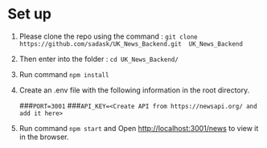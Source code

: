 # Set up

1. Please clone the repo using the command : `git clone https://github.com/sadask/UK_News_Backend.git  UK_News_Backend`
2. Then enter into the folder : `cd UK_News_Backend/`
3. Run command `npm install`
4. Create an .env file with the following information in the root directory.

    ###`PORT=3001`
    ###`API_KEY=<Create API from https://newsapi.org/ and add it here>`

5. 
    Run command `npm start`
    and Open [http://localhost:3001/news](http://localhost:3001/news) to view it in the browser.
